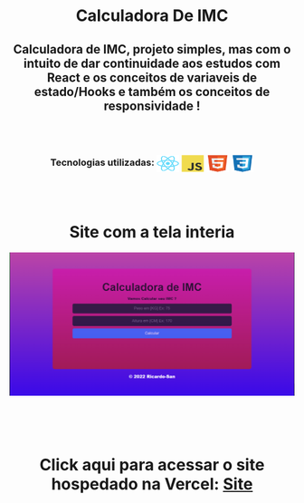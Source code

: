 <h1 align="center">Calculadora De IMC</h1>
<h2 align="center">Calculadora de IMC, projeto simples, mas com o intuito de dar continuidade aos estudos com React e os conceitos  de variaveis de estado/Hooks e também os conceitos de responsividade !</h2>

<br>
<br>

<div align="center">
    <h3>Tecnologias utilizadas: 
    <img align="center" alt="react" height="30" width="40" src="https://raw.githubusercontent.com/devicons/devicon/master/icons/react/react-original.svg">
    <img align="center" alt="JavaSript" height="30" width="40" src="https://raw.githubusercontent.com/devicons/devicon/master/icons/javascript/javascript-original.svg">
    <img align="center" alt="ricardo-HTML" height="30" width="40" src="https://raw.githubusercontent.com/devicons/devicon/master/icons/html5/html5-original.svg">
    <img align="center" alt="ricardo-CSS" height="30" width="40" src="https://raw.githubusercontent.com/devicons/devicon/master/icons/css3/css3-original.svg"></h3>
</div>

<br>
<br>



<div>
    <h1 align="center">Site com a tela interia</h1>
    <img src="./img-readme/IMG1.png" alt="Imagem da Front Page">
</div>

##
<br>
<br>
<div align="center">
  <h1>Click aqui para acessar o site hospedado na Vercel: <a href="https://calculadora-imc-ricardosantanaevangelista.vercel.app">Site</a></h1>
  
</div>
  
